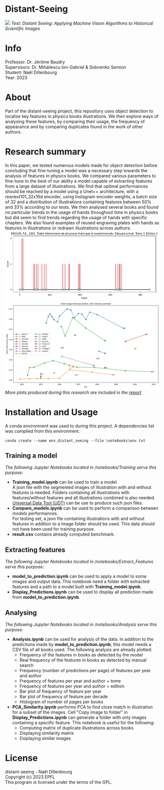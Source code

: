 # Distant-Seeing
![](figures/banner.png)
*Text: Distant Seeing: Applying Machine Vision Algorithms to Historical Scientific Images*

# Info
Professor: Dr. Jérôme Baudry\
Supervisors: Dr. Mihailescu Ion-Gabriel & Sidorenko Semion\
Student: Naël Dillenbourg\
Year: 2023

# About
Part of the distant-seeing project, this repository uses object detection to localize key features in physics books illustrations. We then explore ways of analysing these features, by comparing their usage, the frequency of appearance and by comparing duplicates found in the work of other authors.

# Research summary
In this paper, we tested numerous models made for object detection before concluding that fine-tuning a model was a necessary step towards the analysis of features in physics books.
We compared various parameters to fine-tune to the best of our ability a model capable of extracting features from a large dataset of illustrations. We find that optimal performances should be reached by a model using a Unet++ architecture, with a resnext101_32x16d encoder, using Instagram encoder weights, a batch size of 32 and a distribution of illustrations containing features between $50\%$ and $33\%$ according to our tests. We then analysed several books and found no particular trends in the usage of hands throughout time in physics books but did seem to find trends regarding the usage of hands with specific chapters. We also found examples of reused engraving plates with hands as features in illustrations or redrawn illustrations across authors.
![](figures/plot_predication_page.png)
![](figures/cummulative_predictions.png)
*More plots produced during this research are included in the [report](report/Report.pdf)*
# Installation and Usage
A conda environment was used to during this project. A dependencies list was compiled from this environment.
```
conda create --name env_distant_seeing --file \notebooks\env.txt
```
## Training a model
*The following Jupyter Notebooks located in /notebooks/Training serve this purpose:*
* **Training_model.ipynb** can be used to train a model.\
    A json file with the segmented images of illustration with and without features is needed. Folders containing all illustrations with features/without features and all illustrations combined is also needed. [Universal Data Tool (UDT)](https://github.com/UniversalDataTool/universal-data-tool) can be use to produce such json files.
* **Compare_models.ipynb** can be used to perform a comparison between models performances.\
    For testing set, a json file containing illustrations with and without features in addition to a image folder should be used. This data should not have been used for training purpose.
* **result.csv** contains already computed benchmark. 
## Extracting features
*The following Jupyter Notebooks located in /notebooks/Extract_Features serve this purpose:*
* **model_to_prediction.ipynb** can be used to apply a model to some images and output data. This notebook need a folder with extracted features and a path to a model built with **Training_model.ipynb**.
* **Display_Predictions.ipynb** can be used to display all prediction made from **model_to_prediction.ipynb**.
## Analysing
*The following Jupyter Notebooks located in /notebooks/Analysis serve this purpose:*
* **Analysis.ipynb** can be used for analysis of the data. In addition to the predictions made by **model_to_prediction.ipynb**, this model needs a CSV file of all books used.
    The following analysis are already plotted:
    * Frequency of the features in books as detected by the model
    * Real frequency of the features in books as detected by manual search
    * Frequency (number of predictions per page) of features per year and author
    * Frequency of features per year and author + tome
    * Frequency of features per year and author + edition
    * Bar plot of frequency of feature per year
    * Bar plot of frequency of feature per decade
    * Histogram of number of pages per books
* **PCA_Similarity.ipynb** performs PCA to find close match in illustration for a subset of the images. Cell "Copy image to folder" in **Display_Predictions.ipynb** can generate a folder with only images containing a specific feature.
    This notebook is useful for the following:
    * Computing matrix of duplicate illustrations across books
    * Displaying similarity matrix
    * Dsiplaying similar images
# License
distant-seeing - Naël Dillenbourg    
Copyright (c) 2023 EPFL    
This program is licensed under the terms of the GPL. 
